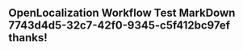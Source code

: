 <properties
ms.topic="hero-topic"
ms.test1="hero-topic"
ms.test2="test"/>

## OpenLocalization Workflow Test MarkDown 7743d4d5-32c7-42f0-9345-c5f412bc97ef thanks!
<!--HONumber=Mar16_HO4-->
